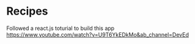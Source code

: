 
# Recipes

Followed a react.js toturial to build this app
https://www.youtube.com/watch?v=U9T6YkEDkMo&ab_channel=DevEd 
